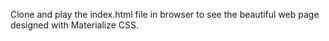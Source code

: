Clone and play the index.html file in browser to see the beautiful web page designed with Materialize CSS.